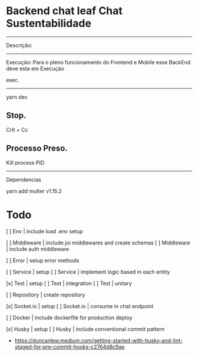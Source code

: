 # Backend chat leaf Chat Sustentabilidade

-----------------------------------------------------------------------------
Descrição: 

-----------------------------------------------------------------------------
Execução: Para o pleno funcionamento do Frontend e Mobile esse BackEnd
deve esta em Execução

exec.
_______________
yarn dev

Stop.
---------------
Crlt + Cc

Processo Preso.
-------------------------
Kill process PID 

------------------------------------------
Dependencias 

yarn add multer v1.15.2

# Todo
[ ] Env          | include load .env setup

[ ] Middleware   | include joi middlewares and create schemas
[ ] Middleware   | include auth middleware

[ ] Error        | setup error methods

[ ] Service      | setup
[ ] Service      | implement logic based in each entity

[x] Test         | setup
[ ] Test         | integration
[ ] Test         | unitary

[ ] Repository   | create repository

[x] Socket.io    | setup
[ ] Socket.io    | consume in chat endpoint

[ ] Docker       | include dockerfile for production deploy

[x] Husky        | setup
[ ] Husky        | include conventional commit pattern
- https://duncanlew.medium.com/getting-started-with-husky-and-lint-staged-for-pre-commit-hooks-c2764d8c9ae
